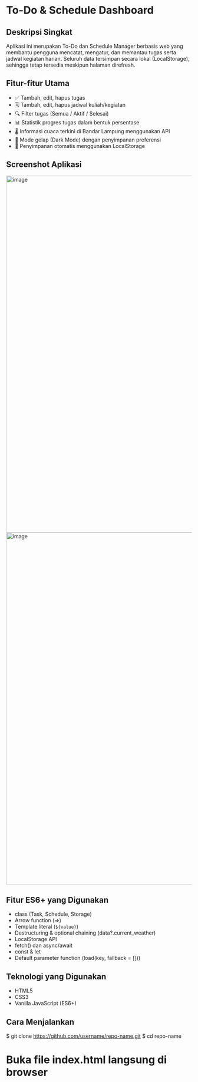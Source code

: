 # To-Do & Schedule Dashboard

## Deskripsi Singkat
Aplikasi ini merupakan To-Do dan Schedule Manager berbasis web
yang membantu pengguna mencatat, mengatur, dan memantau tugas serta jadwal kegiatan harian.
Seluruh data tersimpan secara lokal (LocalStorage), sehingga tetap tersedia meskipun halaman direfresh.

## Fitur-fitur Utama
- ✅ Tambah, edit, hapus tugas
- 🗓️ Tambah, edit, hapus jadwal kuliah/kegiatan
- 🔍 Filter tugas (Semua / Aktif / Selesai)
- 📊 Statistik progres tugas dalam bentuk persentase
- 🌡️ Informasi cuaca terkini di Bandar Lampung menggunakan API
- 🌙 Mode gelap (Dark Mode) dengan penyimpanan preferensi
- 💾 Penyimpanan otomatis menggunakan LocalStorage

## Screenshot Aplikasi
<img width="1887" height="968" alt="image" src="https://github.com/user-attachments/assets/11b8a5c0-97bc-4bde-8563-ed218b2d64cd" />
<img width="1874" height="956" alt="image" src="https://github.com/user-attachments/assets/cd5a8e48-4444-4fc9-93d0-13e1d3e0eb1a" />


## Fitur ES6+ yang Digunakan
- class (Task, Schedule, Storage)
- Arrow function (=>)
- Template literal (`${value}`)
- Destructuring & optional chaining (data?.current_weather)
- LocalStorage API
- fetch() dan async/await
- const & let
- Default parameter function (load(key, fallback = []))

## Teknologi yang Digunakan
- HTML5
- CSS3
- Vanilla JavaScript (ES6+)

## Cara Menjalankan
$ git clone https://github.com/username/repo-name.git
$ cd repo-name
# Buka file index.html langsung di browser
